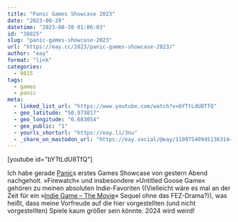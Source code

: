```yaml
---
title: "Panic Games Showcase 2023"
date: "2023-08-29"
datetime: "2023-08-30 01:06:03"
id: "38825"
slug: "panic-games-showcase-2023"
url: "https://eay.cc/2023/panic-games-showcase-2023/"
author: "eay"
format: "link"
categories:
  - 0815
tags:
  - games
  - panic
meta:
  - linked_list_url: "https://www.youtube.com/watch?v=bYTtLdU8TfQ"
  - geo_latitude: "50.973817"
  - geo_longitude: "6.683054"
  - geo_public: "1"
  - yourls_shorturl: "https://eay.li/3nu"
  - _share_on_mastodon_url: "https://eay.social/@eay/110975409451363144"
---
```


\[youtube id="bYTtLdU8TfQ"\]

Ich habe gerade [Panic](https://panic.com/)s erstes Games Showcase von gestern Abend nachgeholt. »Firewatch« und insbesondere »Untitled Goose Game« gehören zu meinen absoluten Indie-Favoriten ((Vielleicht wäre es mal an der Zeit für ein »[Indie Game – The Movie](https://en.wikipedia.org/wiki/Indie_Game:_The_Movie)« Sequel ohne das FEZ-Drama?)), was heißt, dass meine Vorfreude auf die hier vorgestellten (und nicht vorgestellten) Spiele kaum größer sein könnte. 2024 wird weird!
